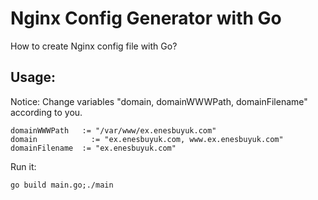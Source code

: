 # Nginx Config Generator with Go
How to create Nginx config file with Go?

## Usage:
Notice: Change variables "domain, domainWWWPath, domainFilename" according to you.
```
domainWWWPath   := "/var/www/ex.enesbuyuk.com"
domain 		      := "ex.enesbuyuk.com, www.ex.enesbuyuk.com"
domainFilename  := "ex.enesbuyuk.com"
```
Run it:
```
go build main.go;./main 
```
